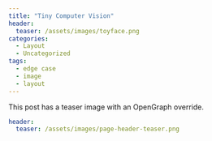 ```yaml
---
title: "Tiny Computer Vision"
header:
  teaser: /assets/images/toyface.png
categories:
  - Layout
  - Uncategorized
tags:
  - edge case
  - image
  - layout
---
```


This post has a teaser image with an OpenGraph override.

```yaml
header:
  teaser: /assets/images/page-header-teaser.png
```
